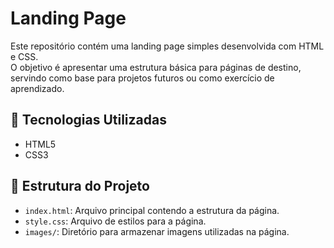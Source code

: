 # Landing Page

Este repositório contém uma landing page simples desenvolvida com HTML e CSS.  
O objetivo é apresentar uma estrutura básica para páginas de destino, servindo como base para projetos futuros ou como exercício de aprendizado.

## 🧰 Tecnologias Utilizadas

- HTML5  
- CSS3

## 📁 Estrutura do Projeto


- `index.html`: Arquivo principal contendo a estrutura da página.
- `style.css`: Arquivo de estilos para a página.
- `images/`: Diretório para armazenar imagens utilizadas na página.
